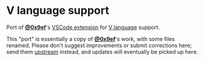 V language support
==================

Port of [**@0x9ef**][]'s [VSCode extension][1] for [V language][2] support.

This "port" is essentially a copy of [**@0x9ef**][]'s work, with some files
renamed. Please don't suggest improvements or submit corrections here; send
them [upstream][1] instead, and updates will eventually be picked up here.


[**@0x9ef**]: https://github.com/0x9ef
[1]: https://github.com/0x9ef/vscode-vlang
[2]: https://vlang.io

